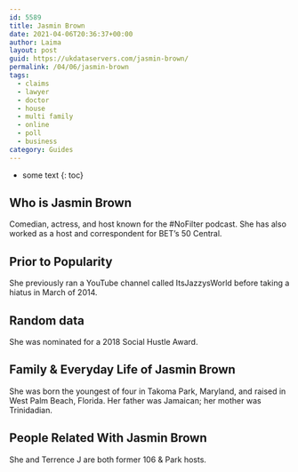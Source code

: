 ```yaml
---
id: 5589
title: Jasmin Brown
date: 2021-04-06T20:36:37+00:00
author: Laima
layout: post
guid: https://ukdataservers.com/jasmin-brown/
permalink: /04/06/jasmin-brown
tags:
  - claims
  - lawyer
  - doctor
  - house
  - multi family
  - online
  - poll
  - business
category: Guides
---
```


* some text
{: toc}


## Who is Jasmin Brown
                  
                  
                  
Comedian, actress, and host known for the #NoFilter podcast. She has also worked as a host and correspondent for BET&#8217;s 50 Central.
                  
              
            
              
            
                
                
                
## Prior to Popularity
                  
                  
                  
She previously ran a YouTube channel called ItsJazzysWorld before taking a hiatus in March of 2014.
                  
              
            
              
            
                
                
                
## Random data
                  
                  
                  
She was nominated for a 2018 Social Hustle Award. 
                  
              
            
              
            
                
                
                
## Family & Everyday Life of Jasmin Brown
                  
                  
                  
She was born the youngest of four in Takoma Park, Maryland, and raised in West Palm Beach, Florida. Her father was Jamaican; her mother was Trinidadian.
                  
              
            
              
            
                
                
                
## People Related With Jasmin Brown
                  
                  
                  
She and Terrence J are both former 106 & Park hosts.
                  
              
            
              
            
                
              
            
              
              
            
            
              
            
          
          
          